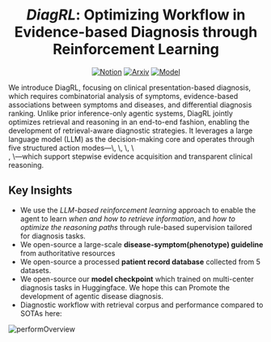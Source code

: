 <div align="center">

# *DiagRL*: Optimizing Workflow in Evidence-based Diagnosis through Reinforcement Learning

[![Notion](https://img.shields.io/badge/blog-black?style=for-the-badge&logo=notion)]() [![Arxiv](https://img.shields.io/badge/paper-A82F27?style=for-the-badge&logo=arxiv)]() [![Model](https://img.shields.io/badge/model-4169E1?style=for-the-badge&logo=huggingface)]() 

</div>
We introduce DiagRL, focusing on clinical presentation-based diagnosis, which requires combinatorial analysis of symptoms, evidence-based associations between symptoms and diseases, and differential diagnosis ranking. Unlike prior inference-only agentic systems, DiagRL jointly optimizes retrieval and reasoning in an end-to-end fashion, enabling the development of retrieval-aware diagnostic strategies. It leverages a large language model (LLM) as the decision-making core and operates through five structured action modes—\<reason>, \<lookup>, \<match>, \<search>, \<diagnose>—which support stepwise evidence acquisition and transparent clinical reasoning.



## Key Insights

- We use the *LLM-based reinforcement learning* approach to enable the agent to learn *when and how to retrieve information*, and *how to optimize the reasoning paths* through rule-based supervision tailored for diagnosis tasks.
- We open-source a large-scale **disease-symptom(phenotype) guideline** from authoritative resources
- We open-source a processed **patient record database** collected from 5 datasets.
- We open-source our **model checkpoint** which trained on multi-center diagnosis tasks in Huggingface. We hope this can Promote the development of agentic disease diagnosis.
- Diagnostic workflow with retrieval corpus and performance compared to SOTAs here:

![performOverview](D:\Joy\GithubDesktop\DiagRL\assets\performOverview.png)



